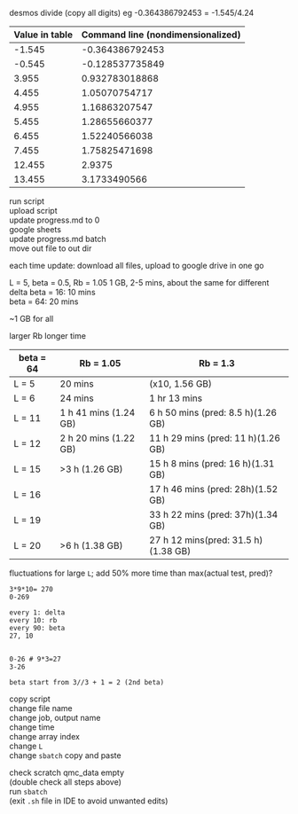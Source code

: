desmos divide (copy all digits) eg -0.364386792453 = -1.545/4.24

| Value in table  | Command line (nondimensionalized) |
| ----------- | ----------- |
| -1.545      | -0.364386792453       |
| -0.545   | -0.128537735849        |
| 3.955   | 0.932783018868        |
| 4.455   | 1.05070754717        |
| 4.955   | 1.16863207547        |
| 5.455   | 1.28655660377        |
| 6.455   | 1.52240566038        |
| 7.455   | 1.75825471698        |
| 12.455   | 2.9375        |
| 13.455   | 3.1733490566        |

run script  
upload script  
update progress.md to 0  
google sheets  
update progress.md batch  
move out file to out dir

each time update: download all files, upload to google drive in one go

L = 5, beta = 0.5, Rb = 1.05
1 GB, 2-5 mins, about the same for different delta
beta = 16: 10 mins  
beta = 64: 20 mins

~1 GB for all

larger Rb longer time  


| beta = 64      | Rb = 1.05 | Rb = 1.3 |
| ----------- | ----------- | ----------- |
| L = 5      | 20 mins       | (x10, 1.56 GB) |
| L = 6      | 24 mins       | 1 hr 13 mins |
| L = 11 | 1 h 41 mins (1.24 GB) | 6 h 50 mins (pred: 8.5 h)(1.26 GB) |
| L = 12 | 2 h 20 mins (1.22 GB) | 11 h 29 mins (pred: 11 h)(1.26 GB) |
| L = 15 | >3 h (1.26 GB) | 15 h 8 mins (pred: 16 h)(1.31 GB)|
| L = 16 | | 17 h 46 mins (pred: 28h)(1.52 GB) |
| L = 19 | | 33 h 22 mins (pred: 37h)(1.34 GB) |
| L = 20   | >6 h (1.38 GB) | 27 h 12 mins(pred: 31.5 h)(1.38 GB) |

fluctuations for large `L`; add 50% more time than max(actual test, pred)?
```
3*9*10= 270
0-269

every 1: delta
every 10: rb
every 90: beta
27, 10


0-26 # 9*3=27
3-26

beta start from 3//3 + 1 = 2 (2nd beta)

```
copy script  
change file name  
change job, output name  
change time  
change array index  
change `L`  
change `sbatch` copy and paste

check scratch qmc_data empty  
(double check all steps above)  
run `sbatch`  
(exit `.sh` file in IDE to avoid unwanted edits)

